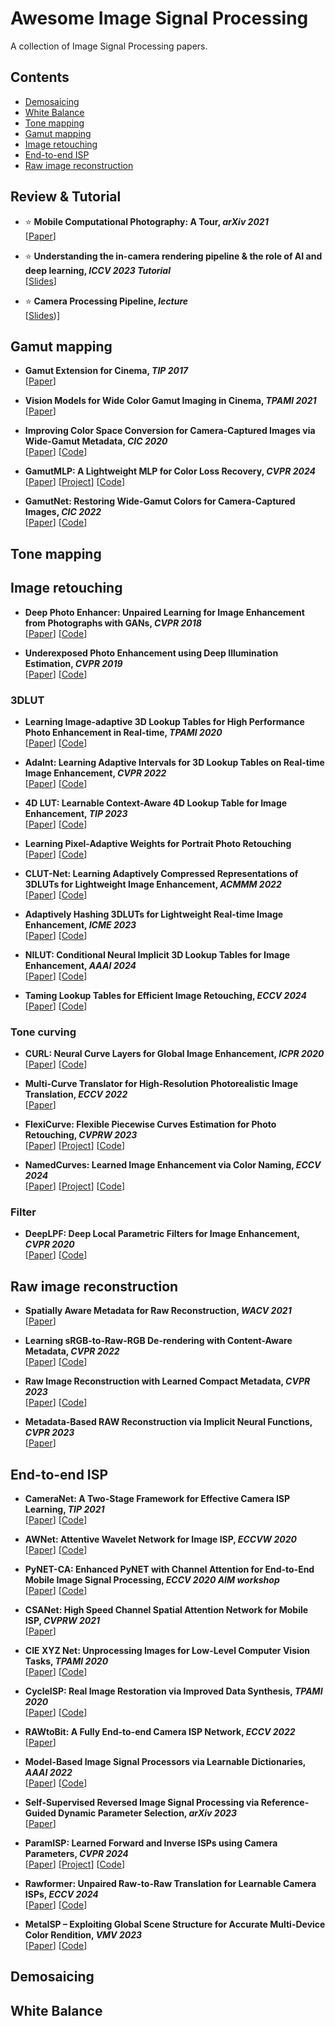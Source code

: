 <!-- The superlink doesn't support uppercases -->
# Awesome Image Signal Processing

A collection of Image Signal Processing papers.

## Contents

- [Demosaicing](#Demosaicing)
- [White Balance](#White-balanc)
- [Tone mapping](#Tone-mapping)
- [Gamut mapping](#Gamut-mapping)
- [Image retouching](#Image-retouching)
- [End-to-end ISP](#End-to-end-ISP)
- [Raw image reconstruction](#Raw-image-reconstruction)


 <!-- Template: - **Title, *TPAMI 2020***\
[[Paper]()]
[[Project]()]
[[Code]()]--> 

## Review & Tutorial

- ⭐ **Mobile Computational Photography: A Tour, *arXiv 2021***\
[[Paper](https://arxiv.org/abs/2102.09000)]

- ⭐ **Understanding the in-camera rendering pipeline & the role of AI and deep learning, *ICCV 2023 Tutorial***\
[[Slides](https://arxiv.org/abs/2102.09000](https://www.eecs.yorku.ca/~mbrown/ICCV2023_For_Print.pdf))]

- ⭐ **Camera Processing Pipeline, *lecture***\
[[Slides](https://web.stanford.edu/class/cs231m/lectures/lecture-11-camera-isp.pdf))]


## Gamut mapping

- **Gamut Extension for Cinema, *TIP 2017***\
[[Paper](https://www.jvazquez-corral.net/GamutExtension.pdf)]

- **Vision Models for Wide Color Gamut Imaging in Cinema, *TPAMI 2021***\
[[Paper](https://ueaeprints.uea.ac.uk/id/eprint/80856/1/Vision_Models_for_Wide_Color_Gamut_Imaging_in_Cinema.pdf)]

- **Improving Color Space Conversion for Camera-Captured Images via Wide-Gamut Metadata, *CIC 2020***\
[[Paper](https://drive.google.com/file/d/1vjXx5UQazxWY2h6RTcKRp2XzGvJt-Gcz/view)]
[[Code](https://github.com/hminle/improving-color-space-conversion-via-metadata)]

- **GamutMLP: A Lightweight MLP for Color Loss Recovery, *CVPR 2024*** \
[[Paper](https://arxiv.org/abs/2304.11743)]
[[Project](https://gamut-mlp.github.io/)]
[[Code](https://github.com/hminle/gamut-mlp)]

- **GamutNet: Restoring Wide-Gamut Colors for Camera-Captured Images, *CIC 2022*** \
[[Paper](https://library.imaging.org/admin/apis/public/api/ist/website/downloadArticle/cic/29/1/art00003)]
[[Code](https://github.com/gamut-mapping/GamutNet)]


## Tone mapping


## Image retouching

- **Deep Photo Enhancer: Unpaired Learning for Image Enhancement from Photographs with GANs, *CVPR 2018***\
[[Paper](https://openaccess.thecvf.com/content_cvpr_2018/papers/Chen_Deep_Photo_Enhancer_CVPR_2018_paper.pdf)]
[[Code](https://github.com/nothinglo/Deep-Photo-Enhancer)]

- **Underexposed Photo Enhancement using Deep Illumination Estimation, *CVPR 2019***\
[[Paper](https://openaccess.thecvf.com/content_CVPR_2019/papers/Wang_Underexposed_Photo_Enhancement_Using_Deep_Illumination_Estimation_CVPR_2019_paper.pdf)]
[[Code](https://github.com/dvlab-research/DeepUPE)]

### 3DLUT

- **Learning Image-adaptive 3D Lookup Tables for High Performance Photo Enhancement in Real-time, *TPAMI 2020*** \
[[Paper](https://arxiv.org/abs/2009.14468)]
[[Code](https://github.com/HuiZeng/Image-Adaptive-3DLUT)]

- **AdaInt: Learning Adaptive Intervals for 3D Lookup Tables on Real-time Image Enhancement, *CVPR 2022*** \
[[Paper](https://arxiv.org/abs/2204.13983)]
[[Code](https://github.com/ImCharlesY/AdaInt)]

- **4D LUT: Learnable Context-Aware 4D Lookup Table for Image Enhancement, *TIP 2023*** \
[[Paper](https://arxiv.org/abs/2209.01749)]
[[Code](https://github.com/ChengxuLiu/4DLUT)]

- **Learning Pixel-Adaptive Weights for Portrait Photo Retouching** \
[[Paper](https://arxiv.org/abs/2112.03536)]
[[Code](https://github.com/CodeMonsterPHD/PWA)]

- **CLUT-Net: Learning Adaptively Compressed Representations of 3DLUTs for Lightweight Image Enhancement, *ACMMM 2022*** \
[[Paper](https://dl.acm.org/doi/10.1145/3503161.3547879)]
[[Code](https://github.com/Xian-Bei/CLUT)]

- **Adaptively Hashing 3DLUTs for Lightweight Real-time Image Enhancement, *ICME 2023*** \
[[Paper](https://ieeexplore.ieee.org/document/10220002)]
[[Code](https://github.com/Xian-Bei/CLUT)]

- **NILUT: Conditional Neural Implicit 3D Lookup Tables for Image Enhancement, *AAAI 2024*** \
[[Paper](https://arxiv.org/pdf/2306.11920)]
[[Code](https://github.com/mv-lab/nilut)]

- **Taming Lookup Tables for Efficient Image Retouching, *ECCV 2024*** \
[[Paper](https://arxiv.org/abs/2403.19238)]
[[Code](https://github.com/Stephen0808/ICELUT)]


### Tone curving

- **CURL: Neural Curve Layers for Global Image Enhancement, *ICPR 2020***\
[[Paper](https://arxiv.org/abs/1911.13175)]
[[Code](https://github.com/sjmoran/CURL)]

- **Multi-Curve Translator for High-Resolution Photorealistic Image Translation, *ECCV 2022***\
[[Paper](https://arxiv.org/abs/2203.07756)]

- **FlexiCurve: Flexible Piecewise Curves Estimation for Photo Retouching, *CVPRW 2023***\
[[Paper](https://openaccess.thecvf.com/content/CVPR2023W/NTIRE/papers/Li_FlexiCurve_Flexible_Piecewise_Curves_Estimation_for_Photo_Retouching_CVPRW_2023_paper.pdf)]
[[Project](https://li-chongyi.github.io/FlexiCurve/)]
[[Code]()]

- **NamedCurves: Learned Image Enhancement via Color Naming, *ECCV 2024***\
[[Paper](https://arxiv.org/pdf/2407.09892)]
[[Project](https://namedcurves.github.io/)]
[[Code](https://github.com/davidserra9/namedcurves)]


### Filter

- **DeepLPF: Deep Local Parametric Filters for Image Enhancement, *CVPR 2020***\
[[Paper](https://arxiv.org/pdf/2003.13985)]
[[Code](https://github.com/sjmoran/DeepLPF)]

## Raw image reconstruction

- **Spatially Aware Metadata for Raw Reconstruction, *WACV 2021***\
[[Paper](https://openaccess.thecvf.com/content/WACV2021/papers/Punnappurath_Spatially_Aware_Metadata_for_Raw_Reconstruction_WACV_2021_paper.pdf)]

- **Learning sRGB-to-Raw-RGB De-rendering with Content-Aware Metadata, *CVPR 2022***\
[[Paper](https://arxiv.org/abs/2206.01813v1)]
[[Code](https://github.com/SamsungLabs/content-aware-metadata)]

- **Raw Image Reconstruction with Learned Compact Metadata, *CVPR 2023***\
[[Paper](https://arxiv.org/abs/2302.12995)]
[[Code](https://github.com/wyf0912/R2LCM)]

- **Metadata-Based RAW Reconstruction via Implicit Neural Functions, *CVPR 2023***\
[[Paper](https://openaccess.thecvf.com/content/CVPR2023/papers/Li_Metadata-Based_RAW_Reconstruction_via_Implicit_Neural_Functions_CVPR_2023_paper.pdf)]

 <!-- Template: - **Title, *TPAMI 2020***\
[[Paper]()]
[[Project]()]
[[Code]()]--> 

## End-to-end ISP

- **CameraNet: A Two-Stage Framework for Effective Camera ISP Learning, *TIP 2021***\
[[Paper](https://arxiv.org/abs/1908.01481)]
[[Code](https://github.com/zhetongliang/CameraNet_official)]

- **AWNet: Attentive Wavelet Network for Image ISP, *ECCVW 2020***\
[[Paper](https://arxiv.org/abs/2008.09228)]
[[Code](https://github.com/Charlie0215/AWNet-Attentive-Wavelet-Network-for-Image-ISP)]

- **PyNET-CA: Enhanced PyNET with Channel Attention for End-to-End Mobile Image Signal Processing, *ECCV 2020 AIM workshop***\
[[Paper](https://arxiv.org/abs/2104.02895)]
[[Code](https://github.com/egyptdj/skyb-aim2020-public)]

- **CSANet: High Speed Channel Spatial Attention Network for Mobile ISP, *CVPRW 2021***\
[[Paper](https://openaccess.thecvf.com/content/CVPR2021W/MAI/papers/Hsyu_CSAnet_High_Speed_Channel_Spatial_Attention_Network_for_Mobile_ISP_CVPRW_2021_paper.pdf)]

- **CIE XYZ Net: Unprocessing Images for Low-Level Computer Vision Tasks, *TPAMI 2020***\
[[Paper](https://arxiv.org/abs/2006.12709)]
[[Code](https://github.com/mahmoudnafifi/CIE_XYZ_NET)]

- **CycleISP: Real Image Restoration via Improved Data Synthesis, *TPAMI 2020***\
[[Paper](https://arxiv.org/abs/2003.07761)]
[[Code](https://github.com/swz30/CycleISP)]

- **RAWtoBit: A Fully End-to-end Camera ISP Network, *ECCV 2022***\
[[Paper](https://arxiv.org/abs/2208.07639)]

- **Model-Based Image Signal Processors via Learnable Dictionaries, *AAAI 2022***\
[[Paper](https://arxiv.org/abs/2201.03210)]
[[Code](https://github.com/mv-lab/AISP?tab=readme-ov-file)]

- **Self-Supervised Reversed Image Signal Processing via Reference-Guided Dynamic Parameter Selection, *arXiv 2023***\
[[Paper](https://arxiv.org/abs/2303.13916)]

- **ParamISP: Learned Forward and Inverse ISPs using Camera Parameters, *CVPR 2024***\
[[Paper](https://arxiv.org/abs/2312.13313)]
[[Project](https://woo525.github.io/ParamISP/)]
[[Code](https://github.com/woo525/ParamISP)]

- **Rawformer: Unpaired Raw-to-Raw Translation for Learnable Camera ISPs, *ECCV 2024***\
[[Paper](https://arxiv.org/abs/2404.10700)]
[[Code](https://github.com/gosha20777/rawformer)]

- **MetaISP – Exploiting Global Scene Structure for Accurate Multi-Device Color Rendition, *VMV 2023***\
[[Paper](https://arxiv.org/pdf/2401.03220)]
[[Code](https://github.com/vccimaging/MetaISP)]



## Demosaicing

## White Balance








